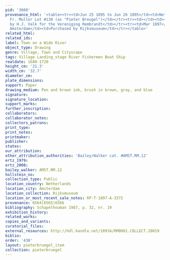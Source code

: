 ```yaml
---
pid: '3660'
provenance_html: '<table><tr><td>Jun 25 1895 to Jun 26 1895</td><td>Netherlands Amsterdam</td><td>Sale
  Fr. Muller Lot #130 (as "Pieter Breugel")</td></tr><tr><td></td><td></td><td>Bought
  by H.J. Valk for the Vereniging Rembrandt</td></tr><tr><td>Mar 1897</td><td>Netherlands
  Amsterdam</td><td>Purchased by Rijksmuseum</td></tr></table>'
related_html:
related_ids:
label: Town on a Wide River
object_type: Drawing
genre: Village, Town and Cityscape
tags: Village Landing_stage River Fishermen Boat Ship
realdate: 1680-1720
height_cm: '21.3'
width_cm: '32.7'
diameter_cm:
plate_dimensions:
support: Paper
drawing_medium: Pen and brown ink, brush in brown, gray, and blue
signature:
signature_location:
support_marks:
further_inscription:
collaborators:
collaborator_notes:
collectors_patrons:
print_type:
print_notes:
printmaker:
publisher:
states:
our_attribution:
other_attribution_authorities: 'Bailey/Walker cat. #AMST.RM.12'
ertz_1979:
ertz_2008:
bailey_walker: AMST.RM.12
hollstein_no:
collection_type: Public
location_country: Netherlands
location_city: Amsterdam
location_collection: Rijksmuseum
location_or_most_recent_sale_notes: RP-T-1897-A-3372
provenance: 6564|6565|6566
bibliography: Schapelhouman 1987, p. 32, nr. 19
exhibition_history:
related_works:
copies_and_variants:
curatorial_files:
external_resources: http://hdl.handle.net/10934/RM0001.COLLECT.28019
biblio:
order: '430'
layout: pieterbruegel_item
collection: pieterbruegel
---
```

